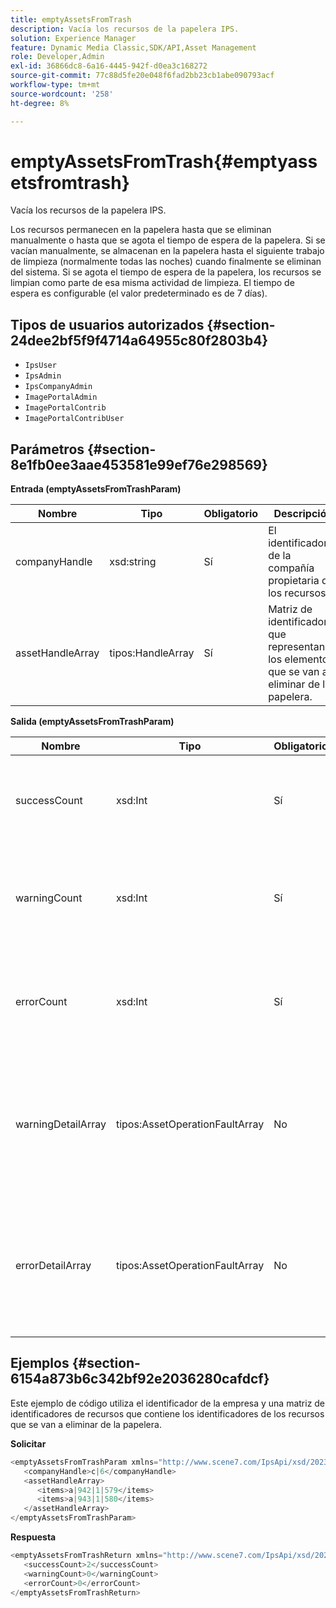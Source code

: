 ```yaml
---
title: emptyAssetsFromTrash
description: Vacía los recursos de la papelera IPS.
solution: Experience Manager
feature: Dynamic Media Classic,SDK/API,Asset Management
role: Developer,Admin
exl-id: 36866dc8-6a16-4445-942f-d0ea3c168272
source-git-commit: 77c88d5fe20e048f6fad2bb23cb1abe090793acf
workflow-type: tm+mt
source-wordcount: '258'
ht-degree: 8%

---
```


# emptyAssetsFromTrash{#emptyassetsfromtrash}

Vacía los recursos de la papelera IPS.

Los recursos permanecen en la papelera hasta que se eliminan manualmente o hasta que se agota el tiempo de espera de la papelera. Si se vacían manualmente, se almacenan en la papelera hasta el siguiente trabajo de limpieza (normalmente todas las noches) cuando finalmente se eliminan del sistema. Si se agota el tiempo de espera de la papelera, los recursos se limpian como parte de esa misma actividad de limpieza. El tiempo de espera es configurable (el valor predeterminado es de 7 días).

## Tipos de usuarios autorizados {#section-24dee2bf5f9f4714a64955c80f2803b4}

* `IpsUser`
* `IpsAdmin`
* `IpsCompanyAdmin`
* `ImagePortalAdmin`
* `ImagePortalContrib`
* `ImagePortalContribUser`

## Parámetros {#section-8e1fb0ee3aae453581e99ef76e298569}

**Entrada (emptyAssetsFromTrashParam)**

| Nombre | Tipo | Obligatorio | Descripción |
|---|---|---|---|
| companyHandle | xsd:string | Sí | El identificador de la compañía propietaria de los recursos. |
| assetHandleArray | tipos:HandleArray | Sí | Matriz de identificadores que representan los elementos que se van a eliminar de la papelera. |

**Salida (emptyAssetsFromTrashParam)**

| Nombre | Tipo | Obligatorio | Descripción |
|---|---|---|---|
| successCount | xsd:Int | Sí | Número de recursos que se han eliminado correctamente de la papelera. |
| warningCount | xsd:Int | Sí | El número de advertencias generadas cuando la operación intentó vaciar recursos de la papelera. |
| errorCount | xsd:Int | Sí | El número de errores generados cuando la operación intentó vaciar recursos de la papelera. |
| warningDetailArray | tipos:AssetOperationFaultArray | No | Matriz de detalles asociados con los recursos que generaron advertencias cuando la operación intentó vaciarlos de la papelera. |
| errorDetailArray | tipos:AssetOperationFaultArray | No | Matriz de detalles asociados con los recursos que generaron errores cuando la operación intentó vaciarlos de la papelera. |

## Ejemplos {#section-6154a873b6c342bf92e2036280cafdcf}

Este ejemplo de código utiliza el identificador de la empresa y una matriz de identificadores de recursos que contiene los identificadores de los recursos que se van a eliminar de la papelera.

**Solicitar**

```java
<emptyAssetsFromTrashParam xmlns="http://www.scene7.com/IpsApi/xsd/2023-01-15">
   <companyHandle>c|6</companyHandle>
   <assetHandleArray>
      <items>a|942|1|579</items>
      <items>a|943|1|580</items>
   </assetHandleArray>
</emptyAssetsFromTrashParam>
```

**Respuesta**

```java
<emptyAssetsFromTrashReturn xmlns="http://www.scene7.com/IpsApi/xsd/2023-01-15">
   <successCount>2</successCount>
   <warningCount>0</warningCount>
   <errorCount>0</errorCount>
</emptyAssetsFromTrashReturn>
```
